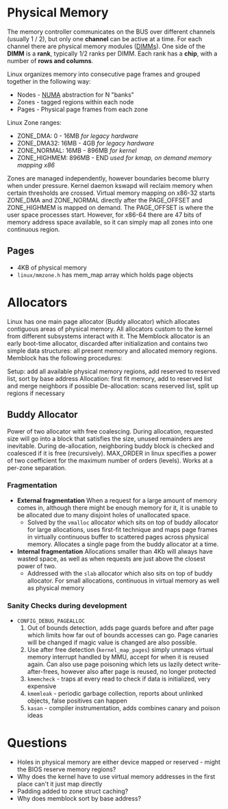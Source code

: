 # Physical Memory
The memory controller communicates on the BUS over different channels (usually 1 / 2), but only one __channel__ can be active at a time. For each channel there are physical memory modules ([DIMMs](https://en.wikipedia.org/wiki/DIMM)). One side of the __DIMM__ is a __rank__, typically 1/2 ranks per DIMM. Each rank has a __chip__, with a number of __rows and columns__.


Linux organizes memory into consecutive page frames and grouped together in the following way:
* Nodes - [NUMA](https://en.wikipedia.org/wiki/Non-uniform_memory_access) abstraction for N "banks"
* Zones - tagged regions within each node
* Pages - Physical page frames from each zone

Linux Zone ranges:
* ZONE_DMA: 0 - 16MB _for legacy hardware_
* ZONE_DMA32: 16MB - 4GB _for legacy hardware_
* ZONE_NORMAL: 16MB - 896MB _for kernel_
* ZONE_HIGHMEM: 896MB - END _used for kmap, on demand memory mapping x86_

Zones are managed independently, however boundaries become blurry when under pressure. Kernel daemon kswapd will reclaim memory when certain thresholds are crossed. Virtual memory mapping on x86-32 starts ZONE_DMA and ZONE_NORMAL directly after the PAGE_OFFSET and ZONE_HIGHMEM is mapped on demand. The PAGE_OFFSET is where the user space processes start. However, for x86-64 there are 47 bits of memory address space available, so it can simply map all zones into one continuous region.


## Pages
* 4KB of physical memory
* `linux/mmzone.h` has mem_map array which holds page objects


# Allocators
Linux has one main page allocator (Buddy allocator) which allocates contiguous areas of physical memory. All allocators custom to the kernel from different subsystems interact with it. The Memblock allocator is an early boot-time allocator, discarded after initialization and contains two simple data structures: all present memory and allocated memory regions. Memblock has the following procedures:

Setup: add all available physical memory regions, add reserved to reserved list, sort by base address
Allocation: first fit memory, add to reserved list and merge neighbors if possible
De-allocation: scans reserved list, split up regions if necessary


## Buddy Allocator
Power of two allocator with free coalescing. During allocation, requested size will go into a block that satisfies the size, unused remainders are inevitable. During de-allocation, neighboring buddy block is checked and coalesced if it is free (recursively). MAX_ORDER in linux specifies a power of two coefficient for the maximum number of orders (levels). Works at a per-zone separation.

### Fragmentation
* __External fragmentation__ When a request for a large amount of memory comes in, although there might be enough memory for it, it is unable to be allocated due to many disjoint holes of unallocated space.
    * Solved by the `vmalloc` allocator which sits on top of buddy allocator for large allocations, uses first-fit technique and maps page frames in virtually continuous buffer to scattered pages across physical memory. Allocates a single page from the buddy allocator at a time.
* __Internal fragmentation__ Allocations smaller than 4Kb will always have wasted space, as well as when requests are just above the closest power of two.
    * Addressed with the `slab` allocator which also sits on top of buddy allocator. For small allocations, continuous in virtual memory as well as physical memory

### Sanity Checks during development
* `CONFIG_DEBUG_PAGEALLOC`
    1. Out of bounds detection, adds page guards before and after page which limits how far out of bounds accesses can go. Page canaries will be changed if magic value is changed are also possible.
    1. Use after free detection (`kernel_map_pages`) simply unmaps virtual memory interrupt handled by MMU, accept for when it is reused again. Can also use page poisoning which lets us lazily detect write-after-frees, however also after page is reused, no longer protected
    1. `kmemcheck` - traps at every read to check if data is initialized, very expensive
    1. `kmemleak` - periodic garbage collection, reports about unlinked objects, false positives can happen
    1. `kasan` - compiler instrumentation, adds combines canary and poison ideas

# Questions
* Holes in physical memory are either device mapped or reserved - might the BIOS reserve memory regions?
* Why does the kernel have to use virtual memory addresses in the first place can't it just map directly
* Padding added to zone struct caching?
* Why does memblock sort by base address?